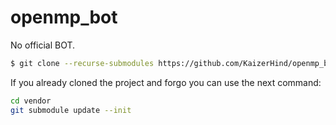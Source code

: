 # openmp_bot
No official BOT.

```bash
$ git clone --recurse-submodules https://github.com/KaizerHind/openmp_bot.git
```

If you already cloned the project and forgo you can use the next command:
```bash
cd vendor
git submodule update --init
```